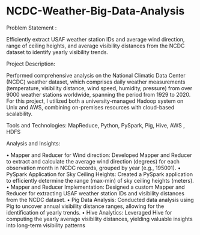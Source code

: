# NCDC-Weather-Big-Data-Analysis

Problem Statement :

Efficiently extract USAF weather station IDs and average wind direction, range of ceiling heights, and average visibility distances from the NCDC dataset to identify yearly visibility trends.

Project Description:

Performed comprehensive analysis on the National Climatic Data Center (NCDC) weather dataset, which comprises daily weather measurements (temperature, visibility distance, wind speed, humidity, pressure) from over 9000 weather stations worldwide, spanning the period from 1929 to 2020. For this project, I utilized both a university-managed Hadoop system on Unix and AWS, combining on-premises resources with cloud-based scalability.

Tools and Technologies: MapReduce, Python, PySpark, Pig, Hive, AWS , HDFS

Analysis and Insights:

•	Mapper and Reducer for Wind direction: Developed Mapper and Reducer to extract and calculate the average wind direction (degrees) for each observation month in NCDC records, grouped by year (e.g., 195001).
•	PySpark Application for Sky Ceiling Heights: Created a PySpark application to efficiently determine the range (max-min) of sky ceiling heights (meters).
•	Mapper and Reducer Implementation: Designed a custom Mapper and Reducer for extracting USAF weather station IDs and visibility distances from the NCDC dataset.
•	Pig Data Analysis: Conducted data analysis using Pig to uncover annual visibility distance ranges, allowing for the identification of yearly trends.
•	Hive Analytics: Leveraged Hive for computing the yearly average visibility distances, yielding valuable insights into long-term visibility patterns

